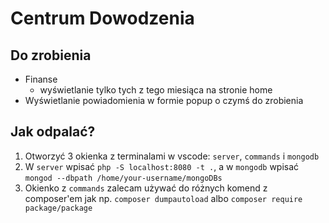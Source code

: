 # Centrum Dowodzenia
## Do zrobienia
- Finanse
    - wyświetlanie tylko tych z tego miesiąca na stronie home
- Wyświetlanie powiadomienia w formie popup o czymś do zrobienia

## Jak odpalać?
1. Otworzyć 3 okienka z terminalami w vscode: `server`, `commands` i `mongodb`
2. W `server` wpisać `php -S localhost:8080 -t .`, a w `mongodb` wpisać `mongod --dbpath /home/your-username/mongoDBs`
3. Okienko z `commands` zalecam używać do różnych komend z composer'em jak np. `composer dumpautoload` albo `composer require package/package`